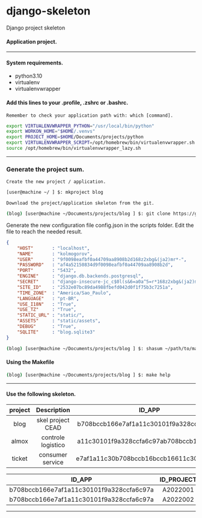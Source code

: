 # django-skeleton
Django project skeleton

#### Application project.
---

#### System requirements.

* python3.10
* virtualenv
* virtualenvwrapper

#### Add this lines to your .profile, .zshrc or .bashrc.

    Remember to check your application path with: which [command].

```bash
export VIRTUALENVWRAPPER_PYTHON="/usr/local/bin/python"
export WORKON_HOME="$HOME/.venvs"
export PROJECT_HOME=$HOME/Documents/projects/python
export VIRTUALENVWRAPPER_SCRIPT=/opt/homebrew/bin/virtualenvwrapper.sh
source /opt/homebrew/bin/virtualenvwrapper_lazy.sh
```

---

### Generate the project sum.

    Create the new project / application.

```bash
[user@machine ~/ ] $: mkproject blog
```

    Download the project/application skeleton from the git.

```bash
(blog) [user@machine ~/Documents/projects/blog ] $: git clone https://github.com/infracead/django-skeleton.git
```



Generate the new configuration file config.json in the scripts folder.
Edit the file to reach the needed result.
    
```json
{
    "HOST"       : "localhost",
    "NAME"       : "kolmogorov",
    "USER"       : "9f0098eafbf0a44709aa8908b2d168z2xbg&(ja2)mr*-",
    "PASSWORD"   : "af4a52150834d9f0098eafbf0a44709aa8908b2d",
    "PORT"       : "5432",
    "ENGINE"     : "django.db.backends.postgresql",
    "SECRET"     : "django-insecure-jc_c$0l(s&6=a0a^5=r*168z2xbg&(ja2)mr*-fb4sn)svxsiu",
    "SITE_ID"    : "2532e07bc89da4988fbefd042d0f1f75b3c7251a",
    "TIME_ZONE"  : "America/Sao_Paulo",
    "LANGUAGE"   : "pt-BR",
    "USE_I18N"   : "True",
    "USE_TZ"     : "True",
    "STATIC_URL" : "static/",
    "ASSETS"     : "static/assets",
    "DEBUG"      : "True",
    "SQLITE"     : "blog.sqlite3"
}
```

```bash
(blog) [user@machine ~/Documents/projects/blog ] $: shasum ~/path/to/manage.py
```

#### Using the Makefile

```bash
(blog) [user@machine ~/Documents/projects/blog ] $: make help
```

---

#### Use the following skeleton.


| project   | Description        | ID_APP                                    |
|:---------:|:------------------:|:-----------------------------------------:|
| blog      | skel project CEAD  | b708bccb166e7af1a11c30101f9a328ccfa6c97a  |
| almox     | controle logistico | a11c30101f9a328ccfa6c97ab708bccb166e7af0  |
| ticket    | consumer service   | e7af1a11c30b708bccb16bccb16611c30101f9a9  |


| ID_APP                                   | ID_PROJECT |
|:----------------------------------------:|:----------:|
| b708bccb166e7af1a11c30101f9a328ccfa6c97a | A2022001   |
| b708bccb166e7af1a11c30101f9a328ccfa6c97a | A2022002   |


---